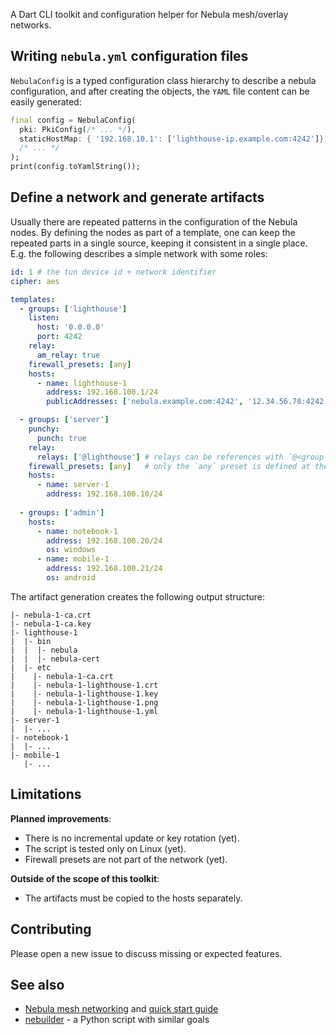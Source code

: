 A Dart CLI toolkit and configuration helper for Nebula mesh/overlay networks.

## Writing `nebula.yml` configuration files

`NebulaConfig` is a typed configuration class hierarchy to describe a nebula
configuration, and after creating the objects, the `YAML` file content can be
easily generated:

```dart
final config = NebulaConfig(
  pki: PkiConfig(/* ... */),
  staticHostMap: { '192.168.10.1': ['lighthouse-ip.example.com:4242']},
  /* ... */
);
print(config.toYamlString());
```

## Define a network and generate artifacts

Usually there are repeated patterns in the configuration of the Nebula nodes.
By defining the nodes as part of a template, one can keep the repeated parts
in a single source, keeping it consistent in a single place. E.g. the following
describes a simple network with some roles:

```yaml
id: 1 # the tun device id + network identifier
cipher: aes

templates:
  - groups: ['lighthouse']
    listen:
      host: '0.0.0.0'
      port: 4242
    relay:
      am_relay: true
    firewall_presets: [any]
    hosts:
      - name: lighthouse-1
        address: 192.168.100.1/24
        publicAddresses: ['nebula.example.com:4242', '12.34.56.78:4242']

  - groups: ['server']
    punchy:
      punch: true
    relay:
      relays: ['@lighthouse'] # relays can be references with `@<group-name>`
    firewall_presets: [any]   # only the `any` preset is defined at the moment
    hosts:
      - name: server-1
        address: 192.168.100.10/24
  
  - groups: ['admin']
    hosts:
      - name: notebook-1
        address: 192.168.100.20/24
        os: windows
      - name: mobile-1
        address: 192.168.100.21/24
        os: android
```

The artifact generation creates the following output structure:

```
|- nebula-1-ca.crt
|- nebula-1-ca.key
|- lighthouse-1
|  |- bin
|  |  |- nebula
|  |  |- nebula-cert
|  |- etc
|    |- nebula-1-ca.crt
|    |- nebula-1-lighthouse-1.crt
|    |- nebula-1-lighthouse-1.key
|    |- nebula-1-lighthouse-1.png
|    |- nebula-1-lighthouse-1.yml
|- server-1
|  |- ...
|- notebook-1
|  |- ...
|- mobile-1
   |- ...
```

## Limitations

**Planned improvements**:
- There is no incremental update or key rotation (yet).
- The script is tested only on Linux (yet).
- Firewall presets are not part of the network (yet).

**Outside of the scope of this toolkit**:
- The artifacts must be copied to the hosts separately.

## Contributing

Please open a new issue to discuss missing or expected features.

## See also

- [Nebula mesh networking](https://github.com/slackhq/nebula/) and
  [quick start guide](https://nebula.defined.net/docs/guides/quick-start/)
- [nebuilder](https://github.com/erykjj/nebulder) - a Python script with similar goals
